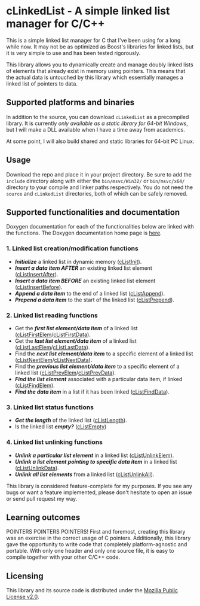 # cLinkedList - A simple linked list manager for C/C++ 
This is a simple linked list manager for C that I've been using for a long while now. It may not be as optimized as Boost's libraries for linked lists, but it is very simple to use and has been tested rigorously.

This library allows you to dynamically create and manage doubly linked lists of elements that already exist in memory using pointers. This means that the actual data is untouched by this library which essentially manages a linked list of pointers to data.

## Supported platforms and binaries
In addition to the source, you can download `cLinkedList` as a precompiled library. It is currently *only available as a static library for 64-bit Windows*, but I will make a DLL available when I have a time away from academics.

At some point, I will also build shared and static libraries for 64-bit PC Linux.

## Usage
Download the repo and place it in your project directory. Be sure to add the `include` directory along with either the `bin/msvc/Win32/` or `bin/msvc/x64/` directory to your compile and linker paths respectively. You do not need the `source` and `cLinkedList` directories, both of which can be safely removed.

## Supported functionalities and documentation
Doxygen documentation for each of the functionalities below are linked with the functions. The Doxygen documentation home page is [here](https://silicondosa.github.io/cLinkedList/index.html).
### 1. Linked list creation/modification functions
- ***Initialize*** a linked list in dynamic memory ([cListInit](https://silicondosa.github.io/cLinkedList/c_linked_list_8h.html#ad4ec01b040c21f49657f99fcd08ec059)).
- ***Insert a data item AFTER*** an existing linked list element ([cListInsertAfter](https://silicondosa.github.io/cLinkedList/c_linked_list_8h.html#a04b80d599f35d9cf1f48a7784713620b)).
- ***Insert a data item BEFORE*** an existing linked list element ([cListInsertBefore](https://silicondosa.github.io/cLinkedList/c_linked_list_8h.html#a749a48d1e4112d99bdd0602fc4eaf8f9)).
- ***Append a data item*** to the end of a linked list ([cListAppend](https://silicondosa.github.io/cLinkedList/c_linked_list_8h.html#aa86b0722c1e31e36dc332d7a164bce8f)).
- ***Prepend a data item*** to the start of the linked list ([cListPrepend](https://silicondosa.github.io/cLinkedList/c_linked_list_8h.html#ab5dbb656bcfb21316f131a08d9c4c51b)).

### 2. Linked list reading functions
- Get the ***first list element/data item*** of a linked list ([cListFirstElem](https://silicondosa.github.io/cLinkedList/c_linked_list_8h.html#a4f98cc93c4e604f5849845cf0767ab5f)/[cListFirstData](https://silicondosa.github.io/cLinkedList/c_linked_list_8h.html#a11a41a752f27901c27935be3c4b7d582)).
- Get the ***last list element/data item*** of a linked list ([cListLastElem](https://silicondosa.github.io/cLinkedList/c_linked_list_8h.html#a1126ce4d932d49bcdbf6275b30fe7391)/[cListLastData](https://silicondosa.github.io/cLinkedList/c_linked_list_8h.html#ac25927653414ab346483b0c64389bb3a)).
- Find the ***next list element/data item*** to a specific element of a linked list ([cListNextElem](https://silicondosa.github.io/cLinkedList/c_linked_list_8h.html#a0d63e7329559869dc4ef6a87dea97964)/[cListNextData](https://silicondosa.github.io/cLinkedList/c_linked_list_8h.html#aab133b04b3c0e8a6389be55ab11983d1)).
- Find the ***previous list element/data item*** to a specific element of a linked list ([cListPrevElem](https://silicondosa.github.io/cLinkedList/c_linked_list_8h.html#a600f99eb259af1b9e2ccbba23ca76092)/[cListPrevData](https://silicondosa.github.io/cLinkedList/c_linked_list_8h.html#a517405e38e43ee40c7437d7a5d62c06f)).
- ***Find the list element*** associated with a particular data item, if linked ([cListFindElem](https://silicondosa.github.io/cLinkedList/c_linked_list_8h.html#a18a09fd8aea8d86bb97e4cf573c21874)).
- ***Find the data item*** in a list if it has been linked ([cListFindData](https://silicondosa.github.io/cLinkedList/c_linked_list_8h.html#a325ea31f9f9bd7677bb7f2ade2a5392f)).

### 3. Linked list status functions
- ***Get the length*** of the linked list ([cListLength](https://silicondosa.github.io/cLinkedList/c_linked_list_8h.html#a63b0a9858d8981f31d13aaeb8a450a19)).
- Is the linked list ***empty?*** ([cListEmpty](https://silicondosa.github.io/cLinkedList/c_linked_list_8h.html#a1795c176a0adc369cdff8b47573bd331))

### 4. Linked list unlinking functions
- ***Unlink a particular list element*** in a linked list ([cListUnlinkElem](https://silicondosa.github.io/cLinkedList/c_linked_list_8h.html#afd3a34765ef5f801e0757e24135580d2)).
- ***Unlink a list element pointing to specific data item*** in a linked list ([cListUnlinkData](https://silicondosa.github.io/cLinkedList/c_linked_list_8h.html#acd07bd1453b3f5cb11769c32f943d082)).
- ***Unlink all list elements*** from a linked list ([cListUnlinkAll](https://silicondosa.github.io/cLinkedList/c_linked_list_8h.html#aceb6e6abaec76d561d18cb216f55dfb3)).

This library is considered feature-complete for my purposes. If you see any bugs or want a feature implemented, please don't hesitate to open an issue or send pull request my way.

## Learning outcomes
POINTERS POINTERS POINTERS! First and foremost, creating this library was an exercise in the correct usage of C pointers. Additionally, this library gave the opportunity to write code that completely platform-agnostic and portable. With only one header and only one source file, it is easy to compile together with your other C/C++ code.

## Licensing
This library and its source code is distributed under the [Mozilla Public License v2.0](https://choosealicense.com/licenses/mpl-2.0/).

